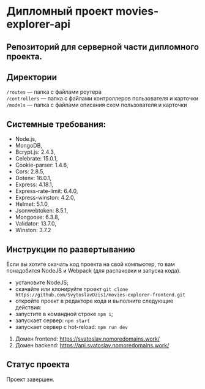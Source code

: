 # Дипломный проект movies-explorer-api
Репозиторий для серверной части дипломного проекта.
--------------------------------------------------

## Директории
`/routes` — папка с файлами роутера  
`/controllers` — папка с файлами контроллеров пользователя и карточки   
`/models` — папка с файлами описания схем пользователя и карточки 

## Системные требования:
- Node.js,
- MongoDB,
- Bcrypt.js: 2.4.3,
- Celebrate: 15.0.1,
- Cookie-parser: 1.4.6,
- Cors: 2.8.5,
- Dotenv: 16.0.1,
- Express: 4.18.1,
- Express-rate-limit: 6.4.0,
- Express-winston: 4.2.0,
- Helmet: 5.1.0,
- Jsonwebtoken: 8.5.1,
- Mongoose: 6.3.8,
- Validator: 13.7.0,
- Winston: 3.7.2

## Инструкции по развертыванию
Если вы хотите скачать код проекта на свой компьютер, то вам понадобится NodeJS и Webpack (для распаковки и запуска кода).

- установите NodeJS;
- скачайте или клонируйте проект `git clone https://github.com/SvytoslavDzis1/movies-explorer-frontend.git`
- откройте проект в редакторе кода и выполните следующие действия:
- запустите в командной строке `npm i`;
- запускает сервер: `npm start`
- запускает сервер с hot-reload: `npm run dev`

1. Домен frontend: https://svatoslav.nomoredomains.work/ 
2. Домен backend: https://api.svatoslav.nomoredomains.work/

## Статус проекта
Проект завершен.



